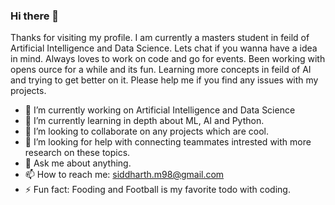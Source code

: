 ### Hi there 👋
   Thanks for visiting my profile. I am currently a masters student in feild of Artificial Intelligence and Data Science. Lets chat if you wanna have a idea in mind. Always loves to work on code and go for events. Been working with opens ource for a while and its fun. Learning more concepts in feild of AI and trying to get better on it. Please help me if you find any issues with my projects.


- 🔭 I’m currently working on Artificial Intelligence and Data Science
- 🌱 I’m currently learning in depth about ML, AI and Python.
- 👯 I’m looking to collaborate on any projects which are cool.
- 🤔 I’m looking for help with connecting teammates intrested with more research on these topics.
- 💬 Ask me about anything.
- 📫 How to reach me: siddharth.m98@gmail.com
- ⚡ Fun fact: Fooding and Football is my favorite todo with coding.

